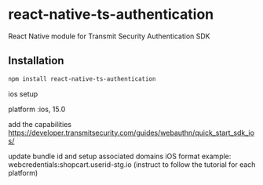 # react-native-ts-authentication

React Native module for Transmit Security Authentication SDK

## Installation

```sh
npm install react-native-ts-authentication
```
ios setup

platform :ios, 15.0

add the capabilities
https://developer.transmitsecurity.com/guides/webauthn/quick_start_sdk_ios/


update bundle id and setup associated domains iOS format example: webcredentials:shopcart.userid-stg.io (instruct to follow the tutorial for each platform)

